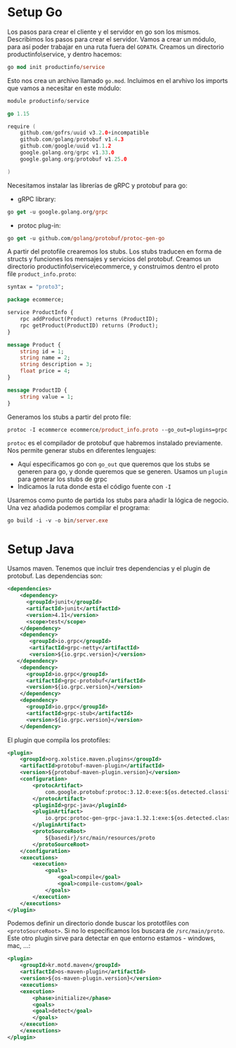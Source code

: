 # Setup Go

Los pasos para crear el cliente y el servidor en go son los mismos. Describimos los pasos para crear el servidor. Vamos a crear un módulo, para así poder trabajar en una ruta fuera del `GOPATH`. Creamos un directorio productinfo\service, y dentro hacemos:

```ps
go mod init productinfo/service
```

Esto nos crea un archivo llamado `go.mod`. Incluimos en el arvhivo los imports que vamos a necesitar en este módulo:

```go
module productinfo/service

go 1.15

require (
	github.com/gofrs/uuid v3.2.0+incompatible
	github.com/golang/protobuf v1.4.3
	github.com/google/uuid v1.1.2
	google.golang.org/grpc v1.33.0
	google.golang.org/protobuf v1.25.0

)
```

Necesitamos instalar las librerías de gRPC y protobuf para go:

- gRPC library:

```ps
go get -u google.golang.org/grpc
```

- protoc plug-in:

```ps
go get -u github.com/golang/protobuf/protoc-gen-go
```

A partir del protofile crearemos los stubs. Los stubs traducen en forma de structs y funciones los mensajes y servicios del protobuf. Creamos un directorio productinfo\service\ecommerce, y construimos dentro el proto file `product_info.proto`:

```proto
syntax = "proto3";

package ecommerce;

service ProductInfo {
    rpc addProduct(Product) returns (ProductID);
    rpc getProduct(ProductID) returns (Product);
}

message Product {
    string id = 1;
    string name = 2;
    string description = 3;
    float price = 4;
}

message ProductID {
    string value = 1;
}
```

Generamos los stubs a partir del proto file:

```ps
protoc -I ecommerce ecommerce/product_info.proto --go_out=plugins=grpc:C:\Users\Eugenio\Downloads\gRPC\productinfo\service\ecommerce
```

`protoc` es el compilador de protobuf que habremos instalado previamente. Nos permite generar stubs en diferentes lenguajes:

- Aquí especificamos go con `go_out` que queremos que los stubs se generen para go, y donde queremos que se generen. Usamos un `plugin` para generar los stubs de grpc
- Indicamos la ruta donde esta el código fuente con  `-I`

Usaremos como punto de partida los stubs para añadir la lógica de negocio. Una vez añadida podemos compilar el programa:

```ps
go build -i -v -o bin/server.exe
```

# Setup Java

Usamos maven. Tenemos que incluir tres dependencias y el plugin de protobuf. Las dependencias son:

```xml
<dependencies>
    <dependency>
      <groupId>junit</groupId>
      <artifactId>junit</artifactId>
      <version>4.11</version>
      <scope>test</scope>
    </dependency>
    <dependency>
       <groupId>io.grpc</groupId>
       <artifactId>grpc-netty</artifactId>
       <version>${io.grpc.version}</version>
   </dependency>
	<dependency>
	  <groupId>io.grpc</groupId>
	  <artifactId>grpc-protobuf</artifactId>
	  <version>${io.grpc.version}</version>
	</dependency>
	<dependency>
	  <groupId>io.grpc</groupId>
	  <artifactId>grpc-stub</artifactId>
	  <version>${io.grpc.version}</version>
	</dependency>
```

El plugin que compila los protofiles:

```xml
<plugin>
    <groupId>org.xolstice.maven.plugins</groupId>
    <artifactId>protobuf-maven-plugin</artifactId>
    <version>${protobuf-maven-plugin.version}</version>
    <configuration>
        <protocArtifact>
            com.google.protobuf:protoc:3.12.0:exe:${os.detected.classifier}
        </protocArtifact>
        <pluginId>grpc-java</pluginId>
        <pluginArtifact>
            io.grpc:protoc-gen-grpc-java:1.32.1:exe:${os.detected.classifier}
        </pluginArtifact>
        <protoSourceRoot>
            ${basedir}/src/main/resources/proto
        </protoSourceRoot>
    </configuration>
    <executions>
        <execution>
            <goals>
                <goal>compile</goal>
                <goal>compile-custom</goal>
            </goals>
        </execution>
    </executions>
</plugin>
```

Podemos definir un directorio donde buscar los prototfiles con `<protoSourceRoot>`. Si no lo especificamos los buscara de `/src/main/proto`. Este otro plugin sirve para detectar en que entorno estamos - windows, mac, ...:

```xml
<plugin>
    <groupId>kr.motd.maven</groupId>
    <artifactId>os-maven-plugin</artifactId>
    <version>${os-maven-plugin.version}</version>
    <executions>
    <execution>
        <phase>initialize</phase>
        <goals>
        <goal>detect</goal>
        </goals>
    </execution>
    </executions>
</plugin>
```